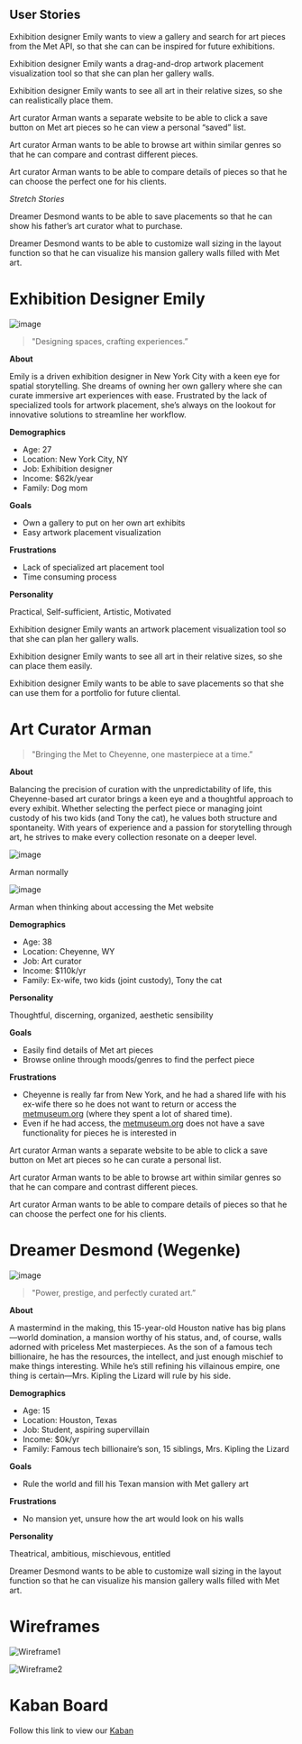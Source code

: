 ## User Stories

Exhibition designer Emily wants to view a gallery and search for art pieces from the Met API, so that she can can be inspired for future exhibitions.

Exhibition designer Emily wants a drag-and-drop artwork placement visualization tool so that she can plan her gallery walls.

Exhibition designer Emily wants to see all art in their relative sizes, so she can realistically place them.

Art curator Arman wants a separate website to be able to click a save button on Met art pieces so he can view a personal “saved” list.

Art curator Arman wants to be able to browse art within similar genres so that he can compare and contrast different pieces.

Art curator Arman wants to be able to compare details of pieces so that he can choose the perfect one for his clients.

*Stretch Stories*

Dreamer Desmond wants to be able to save placements so that he can show his father’s art curator what to purchase.

Dreamer Desmond wants to be able to customize wall sizing in the layout function so that he can visualize his mansion gallery walls filled with Met art.

# Exhibition Designer Emily

![image](./public/Emily.png)

> "Designing spaces, crafting experiences.”
>

**About**

Emily is a driven exhibition designer in New York City with a keen eye for spatial storytelling. She dreams of owning her own gallery where she can curate immersive art experiences with ease. Frustrated by the lack of specialized tools for artwork placement, she’s always on the lookout for innovative solutions to streamline her workflow.

**Demographics**

- Age: 27
- Location: New York City, NY
- Job: Exhibition designer
- Income: $62k/year
- Family: Dog mom

**Goals**

- Own a gallery to put on her own art exhibits
- Easy artwork placement visualization

**Frustrations**

- Lack of specialized art placement tool
- Time consuming process

**Personality**

Practical, Self-sufficient, Artistic, Motivated

Exhibition designer Emily wants an artwork placement visualization tool so that she can plan her gallery walls.

Exhibition designer Emily wants to see all art in their relative sizes, so she can place them easily.

Exhibition designer Emily wants to be able to save placements so that she can use them for a portfolio for future cliental.

# Art Curator Arman

> "Bringing the Met to Cheyenne, one masterpiece at a time.”
>

**About**

Balancing the precision of curation with the unpredictability of life, this Cheyenne-based art curator brings a keen eye and a thoughtful approach to every exhibit. Whether selecting the perfect piece or managing joint custody of his two kids (and Tony the cat), he values both structure and spontaneity. With years of experience and a passion for storytelling through art, he strives to make every collection resonate on a deeper level.

![image](./public/ArmanNormal.png)

Arman normally

![image](./public/ArmanConcern.png)

Arman when thinking about accessing the Met website

**Demographics**

- Age: 38
- Location: Cheyenne, WY
- Job: Art curator
- Income: $110k/yr
- Family: Ex-wife, two kids (joint custody), Tony the cat

**Personality**

Thoughtful, discerning, organized, aesthetic sensibility

**Goals**

- Easily find details of Met art pieces
- Browse online through moods/genres to find the perfect piece

**Frustrations**

- Cheyenne is really far from New York, and he had a shared life with his ex-wife there so he does not want to return or access the [metmuseum.org](http://metmuseum.org) (where they spent a lot of shared time).
- Even if he had access, the [metmuseum.org](http://metmuseum.org) does not have a save functionality for pieces he is interested in

Art curator Arman wants a separate website to be able to click a save button on Met art pieces so he can curate a personal list.

Art curator Arman wants to be able to browse art within similar genres so that he can compare and contrast different pieces.

Art curator Arman wants to be able to compare details of pieces so that he can choose the perfect one for his clients.

# Dreamer Desmond (Wegenke)

![image](./public/desmond.png)

> "Power, prestige, and perfectly curated art.”
>

**About**

A mastermind in the making, this 15-year-old Houston native has big plans—world domination, a mansion worthy of his status, and, of course, walls adorned with priceless Met masterpieces. As the son of a famous tech billionaire, he has the resources, the intellect, and just enough mischief to make things interesting. While he’s still refining his villainous empire, one thing is certain—Mrs. Kipling the Lizard will rule by his side.

**Demographics**

- Age: 15
- Location: Houston, Texas
- Job: Student, aspiring supervillain
- Income: $0k/yr
- Family: Famous tech billionaire’s son, 15 siblings, Mrs. Kipling the Lizard

**Goals**

- Rule the world and fill his Texan mansion with Met gallery art

**Frustrations**

- No mansion yet, unsure how the art would look on his walls

**Personality**

Theatrical, ambitious, mischievous, entitled

Dreamer Desmond wants to be able to customize wall sizing in the layout function so that he can visualize his mansion gallery walls filled with Met art.

# Wireframes
![Wireframe1](./public/wireframe1.png)

![Wireframe2](./public/wireframe2.png)

# Kaban Board

Follow this link to view our [Kaban](https://www.notion.so/Project-2-Art-Gallery-1ab3d40b29328027aecbe1ec0448d56a?pvs=4)